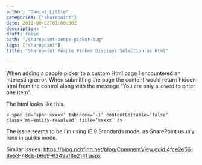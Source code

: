 ```yaml
---
author: "Daniel Little"
categories: ["sharepoint"]
date: 2011-08-02T01:00:00Z
description: ""
draft: false
path: "/sharepoint-peope-picker-bug"
tags: ["sharepoint"]
title: "Sharepoint People Picker Displays Selection as Html"

---
```


When adding a people picker to a custom Html page I encountered an interesting error. When submitting the page the content would return hidden html from the control along with the message “You are only allowed to enter one item”.

The html looks like this.

    < span id=’span xxxxx’ tabindex=’-1’ contentEditable=’false’ class=’ms-entity-resolved’ title=’xxxxx’ />

The issue seems to be I’m using IE 9 Standards mode, as SharePoint usualy runs in quirks mode.

Similar issues: https://blog.richfinn.net/blog/CommentView,guid,4fce2e56-8e53-48cb-b6d9-6249af8e2141.aspx
